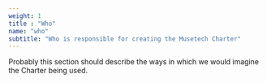 ```yaml
---
weight: 1
title : "Who"
name: "who"
subtitle: "Who is responsible for creating the Musetech Charter"
---
```

Probably this section should describe the ways in which we would imagine the Charter being used.
